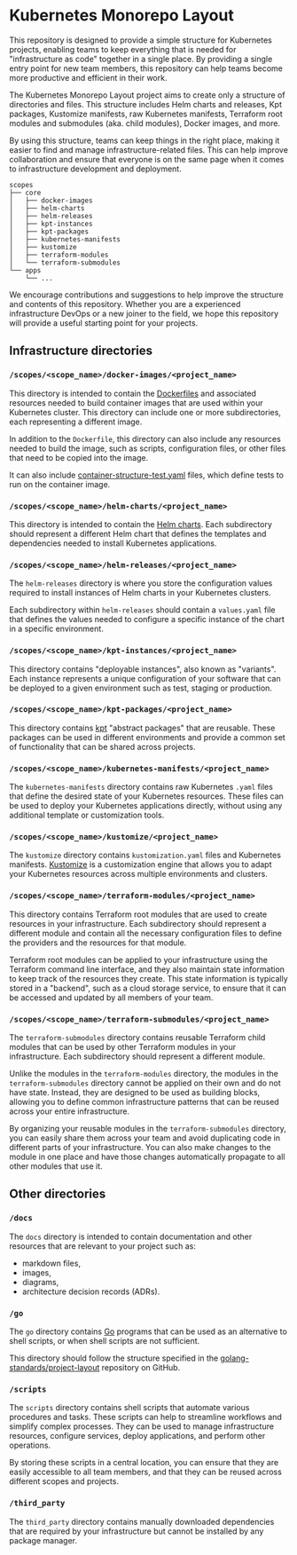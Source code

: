 # Kubernetes Monorepo Layout

This repository is designed to provide a simple structure for Kubernetes projects, enabling teams to keep everything that is needed for "infrastructure as code" together in a single place. By providing a single entry point for new team members, this repository can help teams become more productive and efficient in their work.

The Kubernetes Monorepo Layout project aims to create only a structure of directories and files. This structure includes Helm charts and releases, Kpt packages, Kustomize manifests, raw Kubernetes manifests, Terraform root modules and submodules (aka. child modules), Docker images, and more.

By using this structure, teams can keep things in the right place, making it easier to find and manage infrastructure-related files. This can help improve collaboration and ensure that everyone is on the same page when it comes to infrastructure development and deployment.

```
scopes
├── core
│   ├── docker-images
│   ├── helm-charts
│   ├── helm-releases
│   ├── kpt-instances
│   ├── kpt-packages
│   ├── kubernetes-manifests
│   ├── kustomize
│   ├── terraform-modules
│   └── terraform-submodules
└── apps
    └── ...
```

We encourage contributions and suggestions to help improve the structure and contents of this repository. Whether you are a experienced infrastructure DevOps or a new joiner to the field, we hope this repository will provide a useful starting point for your projects.

## Infrastructure directories

### `/scopes/<scope_name>/docker-images/<project_name>`

This directory is intended to contain the [Dockerfiles](https://docs.docker.com/engine/reference/builder/) and associated resources needed to build container images that are used within your Kubernetes cluster. This directory can include one or more subdirectories, each representing a different image.

In addition to the `Dockerfile`, this directory can also include any resources needed to build the image, such as scripts, configuration files, or other files that need to be copied into the image.

It can also include [container-structure-test.yaml](https://github.com/GoogleContainerTools/container-structure-test) files, which define tests to run on the container image.

### `/scopes/<scope_name>/helm-charts/<project_name>`

This directory is intended to contain the [Helm charts](https://helm.sh/docs/topics/charts/). Each subdirectory should represent a different Helm chart that defines the templates and dependencies needed to install Kubernetes applications.

### `/scopes/<scope_name>/helm-releases/<project_name>`

The `helm-releases` directory is where you store the configuration values required to install instances of Helm charts in your Kubernetes clusters.

Each subdirectory within `helm-releases` should contain a `values.yaml` file that defines the values needed to configure a specific instance of the chart in a specific environment.

### `/scopes/<scope_name>/kpt-instances/<project_name>`

This directory contains "deployable instances", also known as "variants". Each instance represents a unique configuration of your software that can be deployed to a given environment such as test, staging or production.

### `/scopes/<scope_name>/kpt-packages/<project_name>`

This directory contains [kpt](https://kpt.dev/) "abstract packages" that are reusable. These packages can be used in different environments and provide a common set of functionality that can be shared across projects.

### `/scopes/<scope_name>/kubernetes-manifests/<project_name>`

The `kubernetes-manifests` directory contains raw Kubernetes `.yaml` files that define the desired state of your Kubernetes resources. These files can be used to deploy your Kubernetes applications directly, without using any additional template or customization tools.

### `/scopes/<scope_name>/kustomize/<project_name>`

The `kustomize` directory contains `kustomization.yaml` files and Kubernetes manifests. [Kustomize](https://kubectl.docs.kubernetes.io/references/kustomize/) is a customization engine that allows you to adapt your Kubernetes resources across multiple environments and clusters.

### `/scopes/<scope_name>/terraform-modules/<project_name>`

This directory contains Terraform root modules that are used to create resources in your infrastructure. Each subdirectory should represent a different module and contain all the necessary configuration files to define the providers and the resources for that module.

Terraform root modules can be applied to your infrastructure using the Terraform command line interface, and they also maintain state information to keep track of the resources they create. This state information is typically stored in a "backend", such as a cloud storage service, to ensure that it can be accessed and updated by all members of your team.

### `/scopes/<scope_name>/terraform-submodules/<project_name>`

The `terraform-submodules` directory contains reusable Terraform child modules that can be used by other Terraform modules in your infrastructure. Each subdirectory should represent a different module.

Unlike the modules in the `terraform-modules` directory, the modules in the `terraform-submodules` directory cannot be applied on their own and do not have state. Instead, they are designed to be used as building blocks, allowing you to define common infrastructure patterns that can be reused across your entire infrastructure.

By organizing your reusable modules in the `terraform-submodules` directory, you can easily share them across your team and avoid duplicating code in different parts of your infrastructure. You can also make changes to the module in one place and have those changes automatically propagate to all other modules that use it.

## Other directories

### `/docs`

The `docs` directory is intended to contain documentation and other resources that are relevant to your project such as:

- markdown files,
- images,
- diagrams,
- architecture decision records (ADRs).

### `/go`

The `go` directory contains [Go](https://go.dev/) programs that can be used as an alternative to shell scripts, or when shell scripts are not sufficient.

This directory should follow the structure specified in the [golang-standards/project-layout](https://github.com/golang-standards/project-layout) repository on GitHub.

### `/scripts`

The `scripts` directory contains shell scripts that automate various procedures and tasks. These scripts can help to streamline workflows and simplify complex processes. They can be used to manage infrastructure resources, configure services, deploy applications, and perform other operations.

By storing these scripts in a central location, you can ensure that they are easily accessible to all team members, and that they can be reused across different scopes and projects.

### `/third_party`

The `third_party` directory contains manually downloaded dependencies that are required by your infrastructure but cannot be installed by any package manager.

